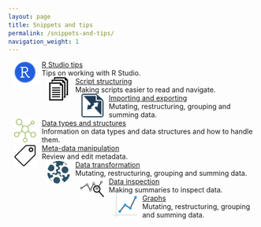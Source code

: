 ```yaml
---
layout: page
title: Snippets and tips
permalink: /snippets-and-tips/
navigation_weight: 1
---
```


<div id="container">
  <div id="left_page">
    <div class="boxed_page">
      <img src="/_pages/snippets-and-tips/r-studio-tips.png" alt="Image text" style="margin: 0px 10px" width="48" height="48" align="left"/>
      <a href="/r-studio-tips/">R Studio tips</a><br>
      Tips on working with R Studio.
      <br>
    </div>
  </div>
  <div id="right_page">
    <div class="boxed_page">
      <img src="/_pages/snippets-and-tips/script-structuring.png" alt="Image text" style="margin: 0px 10px" width="48" height="48" align="left"/>
      <a href="/script-structuring/">Script structuring</a><br>
      Making scripts easier to read and navigate.
      <br>
    </div>
  </div>
</div>

<div class="boxed_page">
  <img src="/_pages/snippets-and-tips/importing-exporting.png" alt="Image text" style="margin: 0px 10px" width="48" height="48" align="left"/>
  <a href="/importing-exporting/">Importing and exporting</a><br>
  Mutating, restructuring, grouping and summing data.
  <br>
</div>

<div class="boxed_page">
  <img src="/_pages/snippets-and-tips/data-types.png" alt="Image text" style="margin: 0px 10px" width="48" height="48" align="left"/>
  <a href="/data-types/">Data types and structures</a><br>
  Information on data types and data structures and how to handle them.
  <br>
</div>

<div class="boxed_page">
  <img src="/_pages/snippets-and-tips/meta-data.png" alt="Image text" style="margin: 0px 10px" width="48" height="48" align="left"/>
  <a href="/meta-data-manipulation/">Meta-data manipulation</a><br>
  Review and edit metadata.
  <br>
</div>

<div class="boxed_page">
  <img src="/_pages/snippets-and-tips/data-transformation.png" alt="Image text" style="margin: 0px 10px" width="48" height="48" align="left"/>
  <a href="/script-structuring/">Data transformation</a><br>
  Mutating, restructuring, grouping and summing data.
  <br>
</div>

<div class="boxed_page">
  <img src="/_pages/snippets-and-tips/data-inspection.png" alt="Image text" style="margin: 0px 10px" width="48" height="48" align="left"/>
  <a href="/meta-data-manipulation/">Data inspection</a><br>
  Making summaries to inspect data.
  <br>
</div>

<div class="boxed_page">
  <img src="/_pages/snippets-and-tips/graphs.png" alt="Image text" style="margin: 0px 10px" width="48" height="48" align="left"/>
  <a href="/graphs/">Graphs</a><br>
  Mutating, restructuring, grouping and summing data.
  <br>
</div>

<br><br><br><br>
